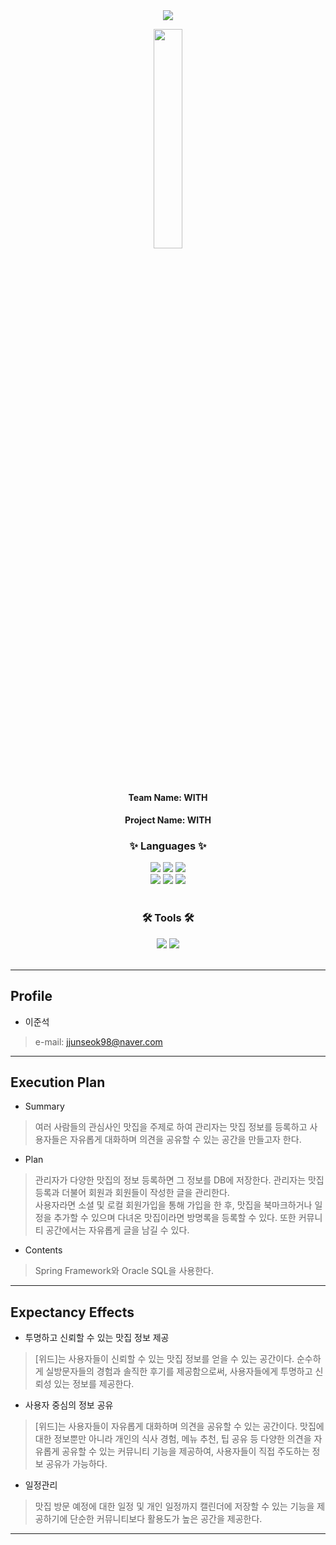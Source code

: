 <div align=center>
 <img src="https://capsule-render.vercel.app/api?type=rect&color=black&text=%20%20WITH%20%20&fontAlign=30&fontColor=ffffff&fontSize=30&textBg=true&desc=%EB%A7%9B%EC%A7%91%20%EC%A0%95%EB%B3%B4%20%EA%B3%B5%EC%9C%A0%20%EC%BB%A4%EB%AE%A4%EB%8B%88%ED%8B%B0&descAlign=60&descAlignY=50" />
</div>
<div align=center>
 <p><img width="30%" src="https://github.com/juns2ok/WITH/assets/163388549/c2f1e5b4-5ca8-4dc8-a133-8ae61422e914"></p><br>
 <h4>Team Name: WITH</h4>
 <h4>Project Name: WITH</h4>
</div>

<div align=center>
	<h3>✨ Languages ✨</h3>
</div>
<div align="center">
	<img src="https://img.shields.io/badge/HTML5-E34F26?style=flat&logo=HTML5&logoColor=white" />
	<img src="https://img.shields.io/badge/CSS3-1572B6?style=flat&logo=CSS3&logoColor=white" />
	<img src="https://img.shields.io/badge/JavaScript-F7DF1E?style=flat&logo=JavaScript&logoColor=white" />
  <br>
  <img src="https://img.shields.io/badge/Spring-6DB33F?style=flat&logo=Spring&logoColor=white" />
  <img src="https://img.shields.io/badge/Mybatis-000000?style=flat&logo=Fluentd&logoColor=white" />
  <img src="https://img.shields.io/badge/Oracle%20SQL-F80000?style=flat&logo=Oracle&logoColor=white" />
</div>
<br>
<div align=center>
	<h3>🛠 Tools 🛠</h3>
</div>
<div align=center>
  <img src="https://img.shields.io/badge/Eclipse%20IDE-2C2255?style=flat&logo=EclipseIDE&logoColor=white" />
	<img src="https://img.shields.io/badge/Tomcat-F8DC75?style=flat&logo=ApacheTomcat&logoColor=white" />
</div>
<br>

-------------------------------------------

## Profile

- 이준석
> e-mail: jjunseok98@naver.com

---------------------------------------


## Execution Plan
- Summary
>  여러 사람들의 관심사인 맛집을 주제로 하여 관리자는 맛집 정보를 등록하고 사용자들은 자유롭게 대화하며 의견을 공유할 수 있는 공간을 만들고자 한다.

- Plan
>  관리자가 다양한 맛집의 정보 등록하면 그 정보를 DB에 저장한다. 관리자는 맛집 등록과 더불어 회원과 회원들이 작성한 글을 관리한다. <br> 사용자라면 소셜 및 로컬 회원가입을 통해 가입을 한 후, 맛집을 북마크하거나 일정을 추가할 수 있으며 다녀온 맛집이라면 방명록을 등록할 수 있다. 또한 커뮤니티 공간에서는 자유롭게 글을 남길 수 있다.

- Contents
> Spring Framework와 Oracle SQL을 사용한다.
 
 ------------------------------------------------
 
## Expectancy Effects
- 투명하고 신뢰할 수 있는 맛집 정보 제공
> [위드]는 사용자들이 신뢰할 수 있는 맛집 정보를 얻을 수 있는 공간이다. 순수하게 실방문자들의 경험과 솔직한 후기를 제공함으로써, 사용자들에게 투명하고 신뢰성 있는 정보를 제공한다.

- 사용자 중심의 정보 공유
> [위드]는 사용자들이 자유롭게 대화하며 의견을 공유할 수 있는 공간이다. 맛집에 대한 정보뿐만 아니라 개인의 식사 경험, 메뉴 추천, 팁 공유 등 다양한 의견을 자유롭게 공유할 수 있는 커뮤니티 기능을 제공하여, 사용자들이 직접 주도하는 정보 공유가 가능하다.

- 일정관리
> 맛집 방문 예정에 대한 일정 및 개인 일정까지 캘린더에 저장할 수 있는 기능을 제공하기에 단순한 커뮤니티보다 활용도가 높은 공간을 제공한다.

------------------------------------------------
 
